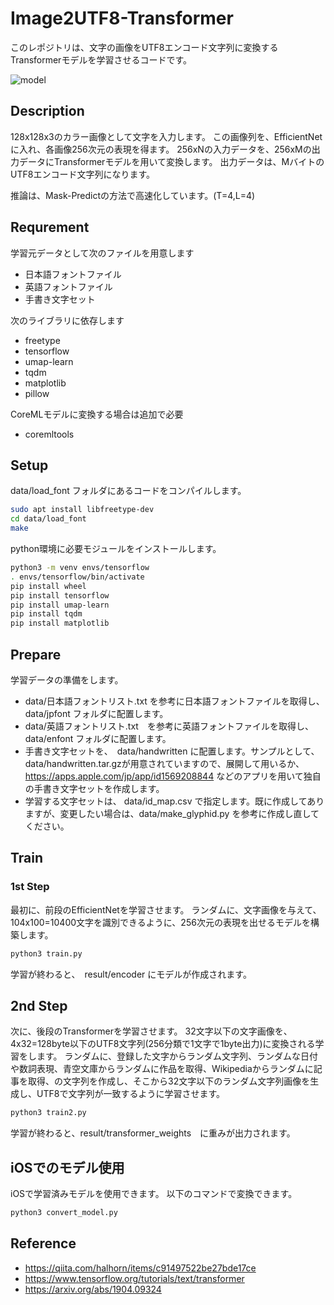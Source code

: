 # Image2UTF8-Transformer
このレポジトリは、文字の画像をUTF8エンコード文字列に変換するTransformerモデルを学習させるコードです。

![model](https://user-images.githubusercontent.com/4783887/123975754-8ddb2c00-d9f8-11eb-8e4d-159c669c81d2.png)

## Description
128x128x3のカラー画像として文字を入力します。
この画像列を、EfficientNetに入れ、各画像256次元の表現を得ます。
256xNの入力データを、256xMの出力データにTransformerモデルを用いて変換します。
出力データは、MバイトのUTF8エンコード文字列になります。

推論は、Mask-Predictの方法で高速化しています。(T=4,L=4)

## Requrement
学習元データとして次のファイルを用意します
+ 日本語フォントファイル
+ 英語フォントファイル
+ 手書き文字セット

次のライブラリに依存します
- freetype
- tensorflow
- umap-learn
- tqdm
- matplotlib
- pillow

CoreMLモデルに変換する場合は追加で必要
- coremltools

## Setup
data/load_font フォルダにあるコードをコンパイルします。
``` bash
sudo apt install libfreetype-dev
cd data/load_font
make
```

python環境に必要モジュールをインストールします。
``` bash
python3 -m venv envs/tensorflow
. envs/tensorflow/bin/activate
pip install wheel
pip install tensorflow
pip install umap-learn
pip install tqdm
pip install matplotlib
```

## Prepare
学習データの準備をします。
- data/日本語フォントリスト.txt を参考に日本語フォントファイルを取得し、 data/jpfont フォルダに配置します。
- data/英語フォントリスト.txt　を参考に英語フォントファイルを取得し、 data/enfont フォルダに配置します。
- 手書き文字セットを、　data/handwritten に配置します。サンプルとして、 data/handwritten.tar.gzが用意されていますので、展開して用いるか、 https://apps.apple.com/jp/app/id1569208844 などのアプリを用いて独自の手書き文字セットを作成します。
- 学習する文字セットは、 data/id_map.csv で指定します。既に作成してありますが、変更したい場合は、data/make_glyphid.py を参考に作成し直してください。

## Train
### 1st Step
最初に、前段のEfficientNetを学習させます。
ランダムに、文字画像を与えて、104x100=10400文字を識別できるように、256次元の表現を出せるモデルを構築します。

``` bash
python3 train.py
```

学習が終わると、　result/encoder にモデルが作成されます。

## 2nd Step
次に、後段のTransformerを学習させます。
32文字以下の文字画像を、4x32=128byte以下のUTF8文字列(256分類で1文字で1byte出力)に変換される学習をします。
ランダムに、登録した文字からランダム文字列、ランダムな日付や数詞表現、青空文庫からランダムに作品を取得、Wikipediaからランダムに記事を取得、の文字列を作成し、そこから32文字以下のランダム文字列画像を生成し、UTF8で文字列が一致するように学習させます。

``` bash
python3 train2.py
```

学習が終わると、result/transformer_weights　に重みが出力されます。

## iOSでのモデル使用
iOSで学習済みモデルを使用できます。
以下のコマンドで変換できます。

``` bash
python3 convert_model.py
```

## Reference
- https://qiita.com/halhorn/items/c91497522be27bde17ce
- https://www.tensorflow.org/tutorials/text/transformer
- https://arxiv.org/abs/1904.09324



